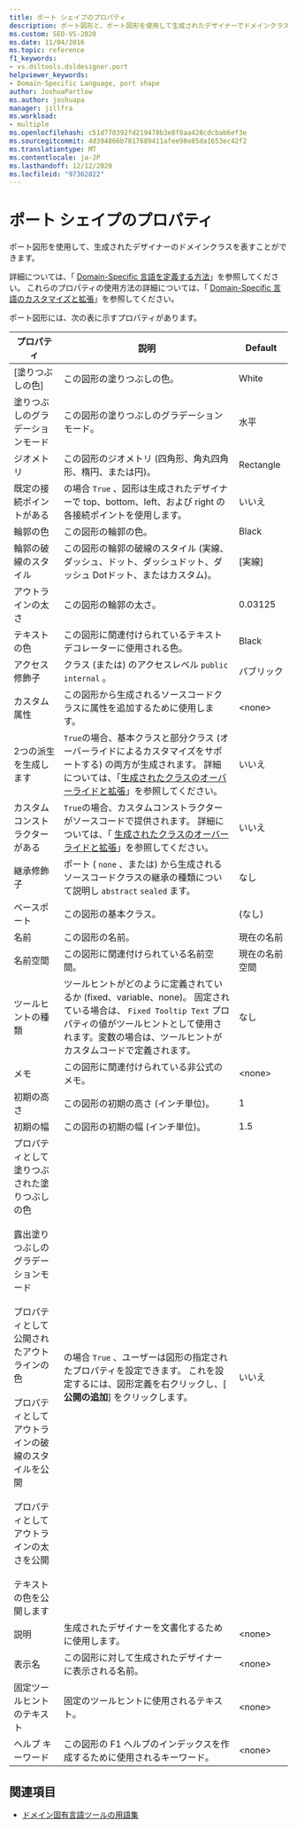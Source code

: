```yaml
---
title: ポート シェイプのプロパティ
description: ポート図形と、ポート図形を使用して生成されたデザイナーでドメインクラスを表す方法について説明します。
ms.custom: SEO-VS-2020
ms.date: 11/04/2016
ms.topic: reference
f1_keywords:
- vs.dsltools.dsldesigner.port
helpviewer_keywords:
- Domain-Specific Language, port shape
author: JoshuaPartlow
ms.author: joshuapa
manager: jillfra
ms.workload:
- multiple
ms.openlocfilehash: c51d770392fd219478b3e8f8aa428cdcbab6ef3e
ms.sourcegitcommit: 4d394866b7817689411afee98e85da1653ec42f2
ms.translationtype: MT
ms.contentlocale: ja-JP
ms.lasthandoff: 12/12/2020
ms.locfileid: "97362822"
---
```

# <a name="properties-of-port-shapes"></a>ポート シェイプのプロパティ
ポート図形を使用して、生成されたデザイナーのドメインクラスを表すことができます。

 詳細については、「 [Domain-Specific 言語を定義する方法](../modeling/how-to-define-a-domain-specific-language.md)」を参照してください。 これらのプロパティの使用方法の詳細については、「 [Domain-Specific 言語のカスタマイズと拡張](../modeling/customizing-and-extending-a-domain-specific-language.md)」を参照してください。

 ポート図形には、次の表に示すプロパティがあります。

|プロパティ|説明|Default|
|-|-|-|
|[塗りつぶしの色]|この図形の塗りつぶしの色。|White|
|塗りつぶしのグラデーションモード|この図形の塗りつぶしのグラデーションモード。|水平|
|ジオメトリ|この図形のジオメトリ (四角形、角丸四角形、楕円、または円)。|Rectangle|
|既定の接続ポイントがある|の場合 `True` 、図形は生成されたデザイナーで top、bottom、left、および right の各接続ポイントを使用します。|いいえ|
|輪郭の色|この図形の輪郭の色。|Black|
|輪郭の破線のスタイル|この図形の輪郭の破線のスタイル (実線、ダッシュ、ドット、ダッシュドット、ダッシュ Dotドット、またはカスタム)。|[実線]|
|アウトラインの太さ|この図形の輪郭の太さ。|0.03125|
|テキストの色|この図形に関連付けられているテキストデコレーターに使用される色。|Black|
|アクセス修飾子|クラス (または) のアクセスレベル `public` `internal` 。|パブリック|
|カスタム属性|この図形から生成されるソースコードクラスに属性を追加するために使用します。|\<none>|
|2つの派生を生成します|`True`の場合、基本クラスと部分クラス (オーバーライドによるカスタマイズをサポートする) の両方が生成されます。 詳細については、「[生成されたクラスのオーバーライドと拡張](../modeling/overriding-and-extending-the-generated-classes.md)」を参照してください。|いいえ|
|カスタムコンストラクターがある|`True`の場合、カスタムコンストラクターがソースコードで提供されます。 詳細については、「 [生成されたクラスのオーバーライドと拡張](../modeling/overriding-and-extending-the-generated-classes.md)」を参照してください。|いいえ|
|継承修飾子|ポート ( `none` 、または) から生成されるソースコードクラスの継承の種類について説明し `abstract` `sealed` ます。|なし|
|ベースポート|この図形の基本クラス。|(なし)|
|名前|この図形の名前。|現在の名前|
|名前空間|この図形に関連付けられている名前空間。|現在の名前空間|
|ツールヒントの種類|ツールヒントがどのように定義されているか (fixed、variable、none)。 固定されている場合は、 `Fixed Tooltip Text` プロパティの値がツールヒントとして使用されます。変数の場合は、ツールヒントがカスタムコードで定義されます。|なし|
|メモ|この図形に関連付けられている非公式のメモ。|\<none>|
|初期の高さ|この図形の初期の高さ (インチ単位)。|1|
|初期の幅|この図形の初期の幅 (インチ単位)。|1.5|
|プロパティとして塗りつぶされた塗りつぶしの色<br /><br /> 露出塗りつぶしのグラデーションモード<br /><br /> プロパティとして公開されたアウトラインの色<br /><br /> プロパティとしてアウトラインの破線のスタイルを公開<br /><br /> プロパティとしてアウトラインの太さを公開<br /><br /> テキストの色を公開します|の場合 `True` 、ユーザーは図形の指定されたプロパティを設定できます。 これを設定するには、図形定義を右クリックし、[ **公開の追加**] をクリックします。|いいえ|
|説明|生成されたデザイナーを文書化するために使用します。|\<none>|
|表示名|この図形に対して生成されたデザイナーに表示される名前。|\<none>|
|固定ツールヒントのテキスト|固定のツールヒントに使用されるテキスト。|\<none>|
|ヘルプ キーワード|この図形の F1 ヘルプのインデックスを作成するために使用されるキーワード。|\<none>|

## <a name="see-also"></a>関連項目

- [ドメイン固有言語ツールの用語集](/previous-versions/bb126564(v=vs.100))